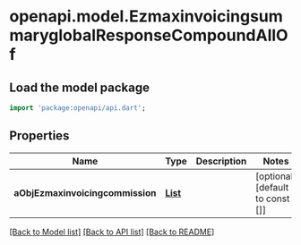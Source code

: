 # openapi.model.EzmaxinvoicingsummaryglobalResponseCompoundAllOf

## Load the model package
```dart
import 'package:openapi/api.dart';
```

## Properties
Name | Type | Description | Notes
------------ | ------------- | ------------- | -------------
**aObjEzmaxinvoicingcommission** | [**List<EzmaxinvoicingcommissionResponseCompound>**](EzmaxinvoicingcommissionResponseCompound.md) |  | [optional] [default to const []]

[[Back to Model list]](../README.md#documentation-for-models) [[Back to API list]](../README.md#documentation-for-api-endpoints) [[Back to README]](../README.md)


